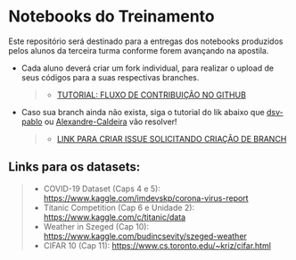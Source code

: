 # Notebooks do Treinamento

Este repositório será destinado para a entregas dos notebooks produzidos pelos alunos da terceira turma conforme forem avançando na apostila.

* Cada aluno deverá criar um fork individual, para realizar o upload de seus códigos para a suas respectivas branches.
  > - [TUTORIAL: FLUXO DE CONTRIBUIÇÃO NO GITHUB](https://github.com/NIAS-IA-UFV/treinamento_turma3/issues/3)
* Caso sua branch ainda não exista, siga o tutorial do lik abaixo que [dsv-pablo](https://github.com/dsv-pablo) ou [Alexandre-Caldeira](https://github.com/Alexandre-Caldeira) vão resolver!
  > - [LINK PARA CRIAR ISSUE SOLICITANDO CRIAÇÃO DE BRANCH](https://github.com/NIAS-IA-UFV/treinamento_turma3/issues/new?assignees=Alexandre-Caldeira,dsv-pablo&labels=branch%20pendente&title=Branch%20Pendente%3A%20SEU-NOME-DE-USUARIO-GITHUB-AQUI)

## Links para os datasets:
  >- COVID-19 Dataset (Caps 4 e 5): https://www.kaggle.com/imdevskp/corona-virus-report
  >- Titanic Competition (Cap 6 e Unidade 2): https://www.kaggle.com/c/titanic/data
  >- Weather in Szeged (Cap 10): https://www.kaggle.com/budincsevity/szeged-weather
  >- CIFAR 10 (Cap 11): https://www.cs.toronto.edu/~kriz/cifar.html
